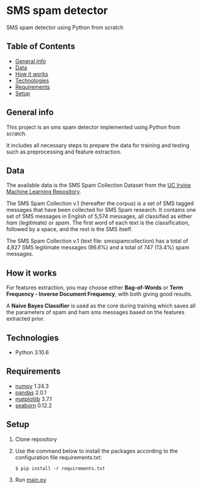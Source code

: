 SMS spam detector
=====

SMS spam detector using Python from scratch

## Table of Contents
* [General info](#general-info)
* [Data](#data)
* [How it works](#how-it-works)
* [Technologies](#technologies)
* [Requirements](#requirements)
* [Setup](#setup)

## General info
This project is an sms spam detector implemented using Python from scratch. 

It includes all necessary steps to prepare the data for training and testing such as preprocessing and feature extraction.

## Data
The available data is the SMS Spam Collection Dataset from the [UC Irvine Machine Learning Repository](https://archive.ics.uci.edu/ml/index.php).

The SMS Spam Collection v.1 (hereafter the corpus) is a set of SMS tagged messages that have been collected for SMS Spam research. It contains one set of SMS messages in English of 5,574 messages, all classified as either *ham* (legitimate) or *spam*. The first word of each text is the classification, followed by a space, and the rest is the SMS itself.

The SMS Spam Collection v.1 (text file: smsspamcollection) has a total of 4,827 SMS legitimate messages (86.6%) and a total of 747 (13.4%) spam messages.

## How it works
For features extraction, you may choose either **Bag-of-Words** or **Term Frequency - Inverse Document Frequency**, with both giving good results. 

A **Naive Bayes Classifier** is used as the core during training which saves all the parameters of spam and ham sms messages based on the features extracted prior.

## Technologies
* Python 3.10.6

## Requirements
* [numpy](https://numpy.org/) 1.24.3 
* [pandas](https://pandas.pydata.org/) 2.0.1 
* [matplotlib](https://matplotlib.org/) 3.7.1 
* [seaborn](https://seaborn.pydata.org/) 0.12.2 

## Setup
1. Clone repository
2. Use the command below to install the packages according to the configuration file requirements.txt:

    `$ pip install -r requirements.txt`

3. Run [main.py](main.py)
